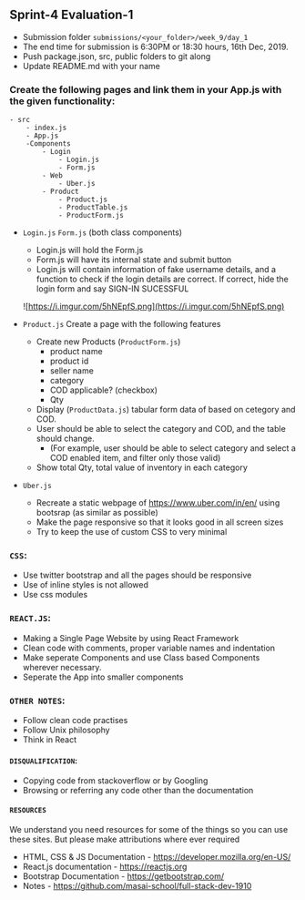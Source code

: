 ## Sprint-4 Evaluation-1

- Submission folder `submissions/<your_folder>/week_9/day_1`
- The end time for submission is 6:30PM or 18:30 hours, 16th Dec, 2019.
- Push package.json, src, public folders to git along
- Update README.md with your name

###  Create the following pages and link them in your App.js with the given functionality:

```
- src
    - index.js
    - App.js
    -Components
        - Login
            - Login.js
            - Form.js
        - Web
            - Uber.js
        - Product
            - Product.js
            - ProductTable.js
            - ProductForm.js

```

- `Login.js` `Form.js` (both class components)
  - Login.js will hold the Form.js
  - Form.js will have its internal state and submit button
  - Login.js will contain information of fake username details, and a function to check if the login details are correct. If correct, hide the login form and say SIGN-IN SUCESSFUL

  ![https://i.imgur.com/5hNEpfS.png](https://i.imgur.com/5hNEpfS.png)

- `Product.js` Create a page with the following features 
    - Create new Products (`ProductForm.js`)
        - product name
        - product id
        - seller name
        - category
        - COD applicable? (checkbox)
        - Qty
    - Display (`ProductData.js`) tabular form data of based on cetegory and COD. 
    - User should be able to select the category and COD, and the table should change.
        - (For example, user should be able to select category and select a COD enabled item, and filter only those valid)
    - Show total Qty, total value of inventory in each category

- `Uber.js`
  - Recreate a static webpage of https://www.uber.com/in/en/ using bootsrap (as similar as possible)
  - Make the page responsive so that it looks good in all screen sizes
  - Try to keep the use of custom CSS to very minimal


### `CSS`:
- Use twitter bootstrap and all the pages should be responsive
- Use of inline styles is not allowed
- Use css modules

### `REACT.JS`:
- Making a Single Page Website by using React Framework
- Clean code with comments, proper variable names and indentation
- Make seperate Components and use Class based Components wherever necessary. 
- Seperate the App into smaller components


### `OTHER NOTES`:
- Follow clean code practises
- Follow Unix philosophy
- Think in React

#### `DISQUALIFICATION`:

- Copying code from stackoverflow or by Googling
- Browsing or referring any code other than the documentation

#### `RESOURCES`

We understand you need resources for some of the things so you can use these sites. But please make attributions where ever required

- HTML, CSS & JS Documentation - <https://developer.mozilla.org/en-US/>
- React.js documentation - <https://reactjs.org>
- Bootstrap Documentation - https://getbootstrap.com/
- Notes - https://github.com/masai-school/full-stack-dev-1910
